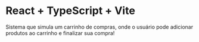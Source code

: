 # React + TypeScript + Vite

Sistema que simula um carrinho de compras, onde o usuário pode adicionar produtos ao carrinho e finalizar sua compra!
